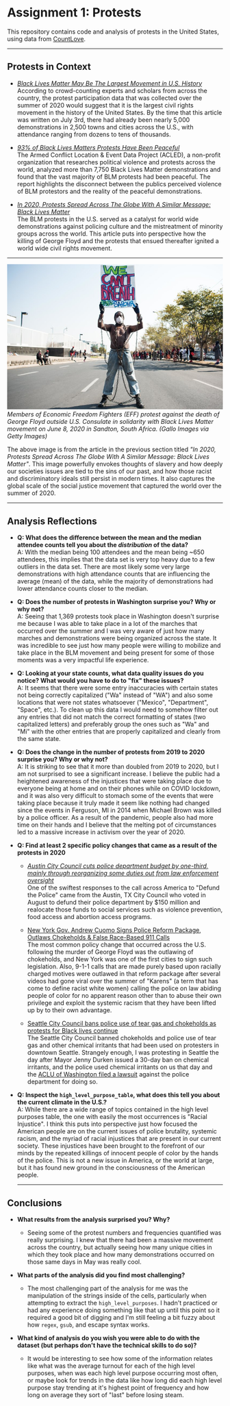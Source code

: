 # Assignment 1: Protests
This repository contains code and analysis of protests in the United States, using data from [CountLove](https://countlove.org/).

---
## Protests in Context

- [_Black Lives Matter May Be The Largest Movement in U.S. History_](https://www.nytimes.com/interactive/2020/07/03/us/george-floyd-protests-crowd-size.html) <br> According to crowd-counting experts and scholars from across the country, the protest participation data that was collected over the summer of 2020 would suggest that it is the largest civil rights movement in the history of the United States. By the time that this article was written on July 3rd, there had already been nearly 5,000 demonstrations in 2,500 towns and cities across the U.S., with attendance ranging from dozens to tens of thousands.

- [_93% of Black Lives Matters Protests Have Been Peaceful_](https://time.com/5886348/report-peaceful-protests/) <br> The Armed Conflict Location & Event Data Project (ACLED), a non-profit organization that researches political violence and protests across the world, analyzed more than 7,750 Black Lives Matter demonstrations and found that the vast majority of BLM protests had been peaceful. The report highlights the disconnect between the publics perceived violence of BLM protestors and the reality of the peaceful demonstrations.

- [_In 2020, Protests Spread Across The Globe With A Similar Message: Black Lives Matter_](https://www.npr.org/2020/12/30/950053607/in-2020-protests-spread-across-the-globe-with-a-similar-message-black-lives-matt) <br> The BLM protests in the U.S. served as a catalyst for world wide demonstrations against policing culture and the mistreatment of minority groups across the world. This article puts into perspective how the killing of George Floyd and the protests that ensued thereafter ignited a world wide civil rights movement.


---
![_A protester stands in the street bearing chains while holding up a sign displaying the words "We Can't Breath"_](img/protest_image1.jpg)
_Members of Economic Freedom Fighters (EFF) protest against the death of George Floyd outside U.S. Consulate in solidarity with Black Lives Matter movement on June 8, 2020 in Sandton, South Africa. (Gallo Images via Getty Images)_

The above image is from the article in the previous section titled _"In 2020, Protests Spread Across The Globe With A Similar Message: Black Lives Matter"_. This image powerfully envokes thoughts of slavery and how deeply our societies issues are tied to the sins of our past, and how those racist and discriminatory ideals still persist in modern times. It also captures the global scale of the social justice movement that captured the world over the summer of 2020.

---
## Analysis Reflections

- **Q: What does the difference between the mean and the median attendee counts tell you about the *distribution* of the data?** <br>
A: With the median being 100 attendees and the mean being ~650 attendees, this implies that the data set is very top heavy due to a few outliers in the data set. There are most likely some very large demonstrations with high attendance counts that are influencing the average (mean) of the data, while the majority of demonstrations had lower attendance counts closer to the median.

- **Q: Does the number of protests in Washington surprise you? Why or why not?** <br>
A: Seeing that 1,369 protests took place in Washington doesn't surprise me because I was able to take place in a lot of the marches that occurred over the summer and I was very aware of just how many marches and demonstrations were being organized across the state. It was incredible to see just how many people were willing to mobilize and take place in the BLM movement and being present for some of those moments was a very impactful life experience.

- **Q: Looking at your state counts, what data quality issues do you
notice? What would you have to do to "fix" these issues?** <br>
A: It seems that there were some entry inaccuracies with certain states not being correctly capitalized ("Wa" instead of "WA") and also some locations that were not states whatsoever ("Mexico", "Department", "Space", etc.). To clean up this data I would need to somehow filter out any entries that did not match the correct formatting of states (two capitalized letters) and preferably group the ones such as "Wa" and "Mi" with the other entries that are properly capitalized and clearly from the same state.

- **Q: Does the change in the number of protests from 2019 to 2020 surprise you? Why or why not?** <br>
A: It is striking to see that it more than doubled from 2019 to 2020, but I am not surprised to see a significant increase. I believe the public had a heightened awareness of the injustices that were taking place due to everyone being at home and on their phones while on COVID lockdown, and it was also very difficult to stomach some of the events that were taking place because it truly made it seem like nothing had changed since the events in Ferguson, MI in 2014 when Michael Brown was killed by a police officer. As a result of the pandemic, people also had more time on their hands and I believe that the melting pot of circumstances led to a massive increase in activism over the year of 2020.

- **Q: Find at least 2 specific policy changes that came as a result of the protests in 2020** <br>

  - [_Austin City Council cuts police department budget by one-third, mainly through reorganizing some duties out from law enforcement oversight_](https://www.texastribune.org/2020/08/13/austin-city-council-cut-police-budget-defund/) <br>
  One of the swiftest responses to the call across America to "Defund the Police" came from the Austin, TX City Council who voted in August to defund their police department by $150 million and realocate those funds to social services such as violence prevention, food access and abortion access programs. <br>

  - [New York Gov. Andrew Cuomo Signs Police Reform Package, Outlaws Chokeholds & False Race-Based 911 Calls](https://deadline.com/2020/06/andrew-cuomo-police-reform-chokehold-law-george-floyd-1202957801/) <br>
  The most common policy change that occurred across the U.S. following the murder of George Floyd was the outlawing of chokeholds, and New York was one of the first cities to sign such legislation. Also, 9-1-1 calls that are made purely based upon racially charged motives were outlawed in that reform package after several videos had gone viral over the summer of "Karens" (a term that has come to define racist white women) calling the police on law abiding people of color for no apparent reason other than to abuse their own privilege and exploit the systemic racism that they have been lifted up by to their own advantage. <br>

  - [Seattle City Council bans police use of tear gas and chokeholds as protests for Black lives continue](https://www.seattletimes.com/seattle-news/politics/seattle-city-council-bans-police-use-of-tear-gas-and-chokeholds-as-protests-for-black-lives-continue/?utm_source=marketingcloud&utm_medium=email&utm_campaign=BNA_061620043236+Seattle+City+Council+bans+chokeholds%2c+tear+gas+use_6_15_2020&utm_term=Active%20subscriber) <br>
  The Seattle City Council banned chokeholds and police use of tear gas and other chemical irritants that had been used on protesters in downtown Seattle. Strangely enough, I was protesting in Seattle the day after Mayor Jenny Durken issued a 30-day ban on chemical irritants, and the police used chemical irritants on us that day and the [ACLU of Washington filed a lawsuit](https://www.aclu.org/press-releases/aclu-blm-seek-emergency-court-order-barring-use-chemical-weapons-protesters-seattle) against the police department for doing so.

- **Q: Inspect the `high_level_purpose_table`, what does this tell you about the current climate in the U.S.?** <br>
A: While there are a wide range of topics contained in the high level purposes table, the one with easily the most occurrences is "Racial Injustice". I think this puts into perspective just how focused the American people are on the current issues of police brutality, systemic racism, and the myriad of racial injustices that are present in our current society. These injustices have been brought to the forefront of our minds by the repeated killings of innocent people of color by the hands of the police. This is not a new issue in America, or the world at large, but it has found new ground in the consciousness of the American people.

  ---


## Conclusions

- **What results from the analysis surprised you? Why?** <br>

  - Seeing some of the protest numbers and frequencies quantified was really surprising. I knew that there had been a massive movement across the country, but actually seeing how many unique cities in which they took place and how many demonstrations occurred on those same days in May was really cool.


- **What parts of the analysis did you find most challenging?** <br>

  - The most challenging part of the analysis for me was the manipulation of the strings inside of the cells, particularly when attempting to extract the `high_level_purposes`. I hadn't practiced or had any experience doing something like that up until this point so it required a good bit of digging and I'm still feeling a bit fuzzy about how `regex`, `gsub`, and escape syntax works.


- **What kind of analysis do you wish you were able to do with the dataset (but perhaps don't have the technical skills to do so)?** <br>

  - It would be interesting to see how some of the information relates like what was the average turnout for each of the high level purposes, when was each high level purpose occurring most often, or maybe look for trends in the data like how long did each high level purpose stay trending at it's highest point of frequency and how long on average they sort of "last" before losing steam.
